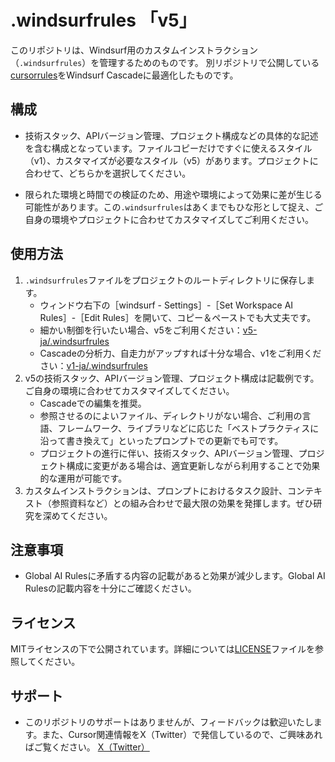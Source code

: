 # .windsurfrules 「v5」

このリポジトリは、Windsurf用のカスタムインストラクション（`.windsurfrules`）を管理するためのものです。
別リポジトリで公開している[cursorrules](https://github.com/kinopeee/cursorrules)をWindsurf Cascadeに最適化したものです。

## 構成

- 技術スタック、APIバージョン管理、プロジェクト構成などの具体的な記述を含む構成となっています。ファイルコピーだけですぐに使えるスタイル（v1）、カスタマイズが必要なスタイル（v5）があります。プロジェクトに合わせて、どちらかを選択してください。

- 限られた環境と時間での検証のため、用途や環境によって効果に差が生じる可能性があります。この`.windsurfrules`はあくまでもひな形として捉え、ご自身の環境やプロジェクトに合わせてカスタマイズしてご利用ください。

## 使用方法

1. `.windsurfrules`ファイルをプロジェクトのルートディレクトリに保存します。
    - ウィンドウ右下の［windsurf - Settings］-［Set Workspace AI Rules］-［Edit Rules］を開いて、コピー＆ペーストでも大丈夫です。
    - 細かい制御を行いたい場合、v5をご利用ください：[v5-ja/.windsurfrules](v5-ja/.windsurfrules)
    - Cascadeの分析力、自走力がアップすれば十分な場合、v1をご利用ください：[v1-ja/.windsurfrules](v1-ja/.windsurfrules)
1. v5の技術スタック、APIバージョン管理、プロジェクト構成は記載例です。ご自身の環境に合わせてカスタマイズしてください。
    - Cascadeでの編集を推奨。
    - 参照させるのによいファイル、ディレクトリがない場合、ご利用の言語、フレームワーク、ライブラリなどに応じた「ベストプラクティスに沿って書き換えて」といったプロンプトでの更新でも可です。
    - プロジェクトの進行に伴い、技術スタック、APIバージョン管理、プロジェクト構成に変更がある場合は、適宜更新しながら利用することで効果的な運用が可能です。
1. カスタムインストラクションは、プロンプトにおけるタスク設計、コンテキスト（参照資料など）との組み合わせで最大限の効果を発揮します。ぜひ研究を深めてください。

## 注意事項

- Global AI Rulesに矛盾する内容の記載があると効果が減少します。Global AI Rulesの記載内容を十分にご確認ください。

## ライセンス

MITライセンスの下で公開されています。詳細については[LICENSE](LICENSE)ファイルを参照してください。

## サポート

- このリポジトリのサポートはありませんが、フィードバックは歓迎いたします。また、Cursor関連情報をX（Twitter）で発信しているので、ご興味あればご覧ください。
[X（Twitter）](https://x.com/kinopee_ai)

